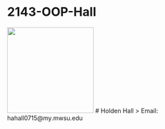 # 2143-OOP-Hall
<img src="https://scontent-dft4-1.xx.fbcdn.net/v/t1.0-9/fr/cp0/e15/q65/13012680_998706280224255_1547238383402295419_n.jpg?efg=eyJpIjoidCJ9&oh=c3e20107c532f6569b8e55e6c516c8b7&oe=58390046" width="200" height="200"> 
# Holden Hall
> Email: hahall0715@my.mwsu.edu
